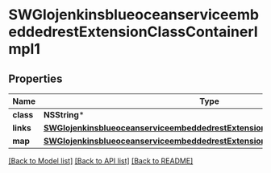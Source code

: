 # SWGIojenkinsblueoceanserviceembeddedrestExtensionClassContainerImpl1

## Properties
Name | Type | Description | Notes
------------ | ------------- | ------------- | -------------
**class** | **NSString*** |  | [optional] 
**links** | [**SWGIojenkinsblueoceanserviceembeddedrestExtensionClassContainerImpl1Links***](SWGIojenkinsblueoceanserviceembeddedrestExtensionClassContainerImpl1Links.md) |  | [optional] 
**map** | [**SWGIojenkinsblueoceanserviceembeddedrestExtensionClassContainerImpl1Map***](SWGIojenkinsblueoceanserviceembeddedrestExtensionClassContainerImpl1Map.md) |  | [optional] 

[[Back to Model list]](../README.md#documentation-for-models) [[Back to API list]](../README.md#documentation-for-api-endpoints) [[Back to README]](../README.md)


